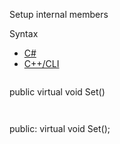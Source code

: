 Setup internal members

Syntax

* [C#](#i-syntax-CS)
* [C++/CLI](#i-syntax-CPP2005)

```
```
public virtual void Set()
```
```

```
```
public:
virtual void Set();
```
```

